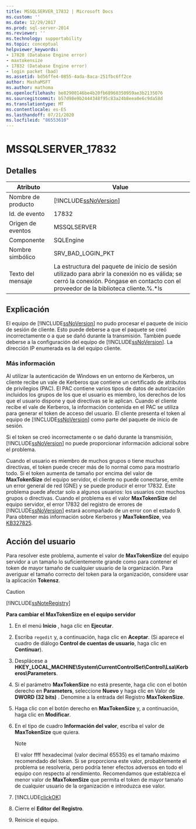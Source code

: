 ```yaml
---
title: MSSQLSERVER_17832 | Microsoft Docs
ms.custom: ''
ms.date: 12/29/2017
ms.prod: sql-server-2014
ms.reviewer: ''
ms.technology: supportability
ms.topic: conceptual
helpviewer_keywords:
- 17828 (Database Engine error)
- maxtokensize
- 17832 (Database Engine error)
- login packet (bad)
ms.assetid: bd56ffe4-0855-4ada-8aca-251fbc6ff2ce
author: MashaMSFT
ms.author: mathoma
ms.openlocfilehash: be82900146be4b20fb68960350959ae3b2135076
ms.sourcegitcommit: b57d98e9b2444348f95c83a24b8eea0e6c9da58d
ms.translationtype: MT
ms.contentlocale: es-ES
ms.lasthandoff: 07/21/2020
ms.locfileid: "86553610"
---
```

# <a name="mssqlserver_17832"></a>MSSQLSERVER_17832
    
## <a name="details"></a>Detalles  
  
|Atributo|Value|  
|-|-|  
|Nombre de producto|[!INCLUDE[ssNoVersion](../../includes/ssnoversion-md.md)]|  
|Id. de evento|17832|  
|Origen de eventos|MSSQLSERVER|  
|Componente|SQLEngine|  
|Nombre simbólico|SRV_BAD_LOGIN_PKT|  
|Texto del mensaje|La estructura del paquete de inicio de sesión utilizado para abrir la conexión no es válida; se cerró la conexión. Póngase en contacto con el proveedor de la biblioteca cliente.%.*ls|  
  
## <a name="explanation"></a>Explicación  
 El equipo de [!INCLUDE[ssNoVersion](../../includes/ssnoversion-md.md)] no pudo procesar el paquete de inicio de sesión de cliente. Esto puede deberse a que el paquete se creó incorrectamente o a que se dañó durante la transmisión. También puede deberse a la configuración del equipo de [!INCLUDE[ssNoVersion](../../includes/ssnoversion-md.md)]. La dirección IP enumerada es la del equipo cliente.  
  
### <a name="more-information"></a>Más información  
 Al utilizar la autenticación de Windows en un entorno de Kerberos, un cliente recibe un vale de Kerberos que contiene un certificado de atributos de privilegios (PAC). El PAC contiene varios tipos de datos de autorización incluidos los grupos de los que el usuario es miembro, los derechos de los que el usuario dispone y qué directivas se le aplican. Cuando el cliente recibe el vale de Kerberos, la información contenida en el PAC se utiliza para generar el token de acceso del usuario. El cliente presenta el token al equipo de [!INCLUDE[ssNoVersion](../../includes/ssnoversion-md.md)] como parte del paquete de inicio de sesión.  
  
 Si el token se creó incorrectamente o se dañó durante la transmisión, [!INCLUDE[ssNoVersion](../../includes/ssnoversion-md.md)] no puede proporcionar información adicional sobre el problema.  
  
 Cuando el usuario es miembro de muchos grupos o tiene muchas directivas, el token puede crecer más de lo normal como para mostrarlo todo. Si el token aumenta de tamaño por encima del valor de **MaxTokenSize** del equipo servidor, el cliente no puede conectarse, emite un error general de red (GNE) y se puede producir el error 17832. Este problema puede afectar solo a algunos usuarios: los usuarios con muchos grupos o directivas. Cuando el problema es el valor **MaxTokenSize** del equipo servidor, el error 17832 del registro de errores de [!INCLUDE[ssNoVersion](../../includes/ssnoversion-md.md)] estará acompañado de un error con el estado 9. Para obtener más información sobre Kerberos y **MaxTokenSize**, vea [KB327825](https://support.microsoft.com/kb/327825).  
  
## <a name="user-action"></a>Acción del usuario  
 Para resolver este problema, aumente el valor de **MaxTokenSize** del equipo servidor a un tamaño lo suficientemente grande como para contener el token de mayor tamaño de cualquier usuario de la organización. Para averiguar el tamaño correcto del token para la organización, considere usar la aplicación **Tokensz**.   
  
> [!CAUTION]  
>  [!INCLUDE[ssNoteRegistry](../../includes/ssnoteregistry-md.md)]  
  
 **Para cambiar el MaxTokenSize en el equipo servidor**  
  
1.  En el menú **Inicio** , haga clic en **Ejecutar**.  
  
2.  Escriba `regedit` y, a continuación, haga clic en **Aceptar**. (Si aparece el cuadro de diálogo **Control de cuentas de usuario**, haga clic en **Continuar**).  
  
3.  Desplácese a **HKEY_LOCAL_MACHINE\System\CurrentControlSet\Control\Lsa\Kerberos\Parameters**.  
  
4.  Si el parámetro **MaxTokenSize** no está presente, haga clic con el botón derecho en **Parameters**, seleccione **Nuevo** y haga clic en Valor de **DWORD (32 bits)** . Denomine a la entrada del Registro **MaxTokenSize**.  
  
5.  Haga clic con el botón derecho en **MaxTokenSize** y, a continuación, haga clic en **Modificar**.  
  
6.  En el tipo de cuadro **Información del valor**, escriba el valor de **MaxTokenSize** que quiera.  
  
    > [!NOTE]  
    >  El valor ffff hexadecimal (valor decimal 65535) es el tamaño máximo recomendado del token. Si se proporciona este valor, probablemente el problema se resolvería, pero podría tener efectos adversos en todo el equipo con respecto al rendimiento. Recomendamos que establezca el menor valor de **MaxTokenSize** que permita el token de mayor tamaño de cualquier usuario de la organización e introduzca ese valor.  
  
7.  [!INCLUDE[clickOK](../../includes/clickok-md.md)]  
  
8.  Cierre el **Editor del Registro**.  
  
9. Reinicie el equipo.  
  
  
